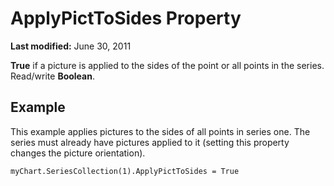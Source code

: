 
# ApplyPictToSides Property

 **Last modified:** June 30, 2011

 **True** if a picture is applied to the sides of the point or all points in the series. Read/write **Boolean**.

## Example

This example applies pictures to the sides of all points in series one. The series must already have pictures applied to it (setting this property changes the picture orientation).


```
myChart.SeriesCollection(1).ApplyPictToSides = True
```

